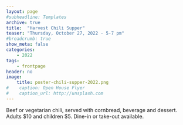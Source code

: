 ```yaml
---
layout: page
#subheadline: Templates
archive: true
title:  "Harvest Chili Supper"
teaser: "Thursday, October 27, 2022 - 5-7 pm"
#breadcrumb: true
show_meta: false
categories:
    - 2022
tags:
    - frontpage
header: no
image:
    title: poster-chili-supper-2022.png
#    caption: Open House Flyer
#    caption_url: http://unsplash.com
---
```

Beef or vegetarian chili, served with cornbread, beverage and dessert.  Adults $10 and children $5.  Dine-in or take-out available.

